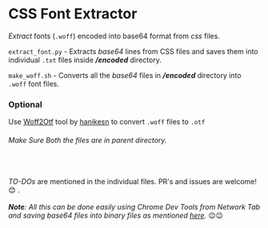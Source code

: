 # CSS Font Extractor
_Extract_ fonts (`.woff`) encoded into base64 format from _css_ files.

`extract_font.py` - Extracts _base64_ lines from CSS files and saves them into individual `.txt` files inside _**/encoded**_ directory.

`make_woff.sh` - Converts all the _base64_ files in _**/encoded**_ directory into `.woff` font files.

### Optional
Use [Woff2Otf](https://github.com/hanikesn/woff2otf) tool by [hanikesn](https://github.com/hanikesn/) to convert `.woff` files to `.otf`

###### Make Sure Both the files are in parent directory.
<br></br>
*TO-DOs* are mentioned in the individual files. PR's and issues are welcome!😊 . 
<br></br>
_**Note**: All this can be done easily using Chrome Dev Tools from Network Tab and saving base64 files into binary files as mentioned [here](https://stackoverflow.com/a/31854648/9540400)._
😉😉
